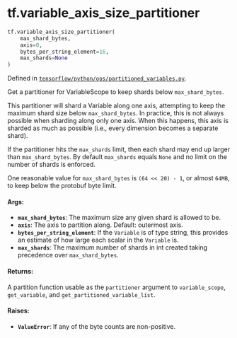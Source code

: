 <div itemscope itemtype="http://developers.google.com/ReferenceObject">
<meta itemprop="name" content="tf.variable_axis_size_partitioner" />
<meta itemprop="path" content="Stable" />
</div>

# tf.variable_axis_size_partitioner

``` python
tf.variable_axis_size_partitioner(
    max_shard_bytes,
    axis=0,
    bytes_per_string_element=16,
    max_shards=None
)
```



Defined in [`tensorflow/python/ops/partitioned_variables.py`](/code/stable/tensorflow/python/ops/partitioned_variables.py).

Get a partitioner for VariableScope to keep shards below `max_shard_bytes`.

This partitioner will shard a Variable along one axis, attempting to keep
the maximum shard size below `max_shard_bytes`.  In practice, this is not
always possible when sharding along only one axis.  When this happens,
this axis is sharded as much as possible (i.e., every dimension becomes
a separate shard).

If the partitioner hits the `max_shards` limit, then each shard may end up
larger than `max_shard_bytes`. By default `max_shards` equals `None` and no
limit on the number of shards is enforced.

One reasonable value for `max_shard_bytes` is `(64 << 20) - 1`, or almost
`64MB`, to keep below the protobuf byte limit.

#### Args:

* <b>`max_shard_bytes`</b>: The maximum size any given shard is allowed to be.
* <b>`axis`</b>: The axis to partition along.  Default: outermost axis.
* <b>`bytes_per_string_element`</b>: If the `Variable` is of type string, this provides
    an estimate of how large each scalar in the `Variable` is.
* <b>`max_shards`</b>: The maximum number of shards in int created taking precedence
    over `max_shard_bytes`.


#### Returns:

A partition function usable as the `partitioner` argument to
`variable_scope`, `get_variable`, and `get_partitioned_variable_list`.


#### Raises:

* <b>`ValueError`</b>: If any of the byte counts are non-positive.